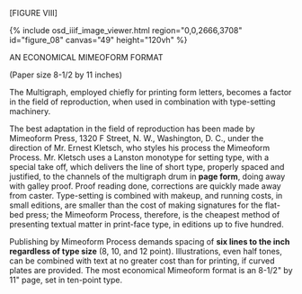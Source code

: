 \[FIGURE VIII\]

{% include osd_iiif_image_viewer.html region="0,0,2666,3708" id="figure_08" canvas="49" height="120vh" %}

AN ECONOMICAL MIMEOFORM FORMAT 

(Paper size 8-1/2 by 11 inches) 

The Multigraph, employed chiefly for 
printing form letters, becomes a factor in the 
field of reproduction, when used in combination with type-setting machinery. 

The best adaptation in the field of reproduction has been made by Mimeoform Press, 
1320 F Street, N. W., Washington, D. C., under the direction of Mr. Ernest Kletsch, who 
styles his process the Mimeoform Process. 
Mr. Kletsch uses a Lanston monotype for setting type, with a special take off, which delivers the line of short type, properly spaced and 
justified, to the channels of the multigraph 
drum in **page form**, doing away with galley 
proof. Proof reading done, corrections are 
quickly made away from caster. Type-setting 
is combined with makeup, and running costs, 
in small editions, are smaller than the cost of 
making signatures for the flat-bed press; the 
Mimeoform Process, therefore, is the cheapest 
method of presenting textual matter in print-face type, in editions up to five hundred. 

Publishing by Mimeoform Process demands spacing of **six lines to the inch regardless of type size** (8, 10, and 12 point). 
Illustrations, even half tones, can be combined 
with text at no greater cost than for printing, 
if curved plates are provided. The most economical Mimeoform format is an 8-1/2" by 11" 
page, set in ten-point type. 
